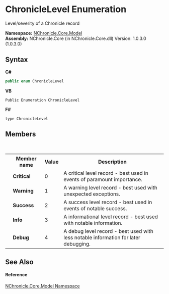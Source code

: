 # ChronicleLevel Enumeration
 

Level/severity of a Chronicle record

**Namespace:**&nbsp;<a href="N_NChronicle_Core_Model.md">NChronicle.Core.Model</a><br />**Assembly:**&nbsp;NChronicle.Core (in NChronicle.Core.dll) Version: 1.0.3.0 (1.0.3.0)

## Syntax

**C#**<br />
``` C#
public enum ChronicleLevel
```

**VB**<br />
``` VB
Public Enumeration ChronicleLevel
```

**F#**<br />
``` F#
type ChronicleLevel
```


## Members
&nbsp;<table><tr><th></th><th>Member name</th><th>Value</th><th>Description</th></tr><tr><td /><td target="F:NChronicle.Core.Model.ChronicleLevel.Critical">**Critical**</td><td>0</td><td>A critical level record - best used in events of paramount importance.</td></tr><tr><td /><td target="F:NChronicle.Core.Model.ChronicleLevel.Warning">**Warning**</td><td>1</td><td>A warning level record - best used with unexpected exceptions.</td></tr><tr><td /><td target="F:NChronicle.Core.Model.ChronicleLevel.Success">**Success**</td><td>2</td><td>A success level record - best used in events of notable success.</td></tr><tr><td /><td target="F:NChronicle.Core.Model.ChronicleLevel.Info">**Info**</td><td>3</td><td>A informational level record - best used with notable information.</td></tr><tr><td /><td target="F:NChronicle.Core.Model.ChronicleLevel.Debug">**Debug**</td><td>4</td><td>A debug level record - best used with less notable information for later debugging.</td></tr></table>

## See Also


#### Reference
<a href="N_NChronicle_Core_Model.md">NChronicle.Core.Model Namespace</a><br />
